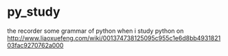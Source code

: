 # py_study
the recorder some grammar of python when i study python on http://www.liaoxuefeng.com/wiki/001374738125095c955c1e6d8bb493182103fac9270762a000
